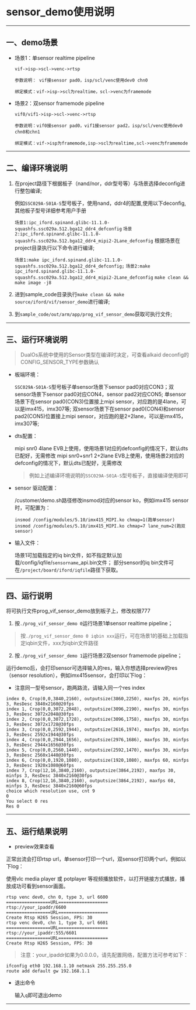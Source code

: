 ﻿# sensor_demo使用说明

---
## 一、demo场景
* 场景1：单sensor realtime pipeline
    ```
    vif->isp->scl->venc->rtsp

    参数说明： vif接sensor pad0，isp/scl/venc使用dev0 chn0

    绑定模式：vif->isp->scl为realtime，scl->venc为framemode
    ```

* 场景2：双sensor framemode pipeline
    ```
    vif0/vif1->isp->scl->venc->rtsp

    参数说明：vif0接sensor pad0，vif1接sensor pad2，isp/scl/venc使用dev0 chn0和chn1

    绑定模式：vif->isp为framemode,isp->scl为realtime,scl->venc为framemode
    ```

---
## 二、编译环境说明
1. 在project路径下根据板子（nand/nor，ddr型号等）与场景选择deconfig进行整包编译;

    例如`SSC029A-S01A-S`型号板子，使用nand，ddr4的配置,使用以下deconfig,其他板子型号详细参考用户手册

    `场景1:ipc_iford.spinand.glibc-11.1.0-squashfs.ssc029a.512.bga12_ddr4_defconfig`
    `场景2:ipc_iford.spinand.glibc-11.1.0-squashfs.ssc029a.512.bga12_ddr4_mipi2-2Lane_defconfig`
    根据场景在project目录执行以下命令进行编译;

    `场景1:make ipc_iford.spinand.glibc-11.1.0-squashfs.ssc029a.512.bga12_ddr4_defconfig;`
    `场景2:make ipc_iford.spinand.glibc-11.1.0-squashfs.ssc029a.512.bga12_ddr4_mipi2-2Lane_defconfig`
    `make clean && make image -j8`

2. 进到sample_code目录执行`make clean && make source/iford/vif/sensor_demo`进行编译;

3. 到`sample_code/out/arm/app/prog_vif_sensor_demo`获取可执行文件;

---
## 三、运行环境说明
> DualOs系统中使用的Sensor类型在编译时决定，可查看alkaid deconfig的CONFIG_SENSOR_TYPE参数确认

* 板端环境：

    `SSC029A-S01A-S`型号板子单sensor场景下sensor pad0对应CON3；双sensor场景下sensor pad0对应CON4，sensor pad2对应CON5;
    单sensor场景下在sensor pad0(CON3)位置接上mipi sensor，对应跑的是4lane，可以是imx415，imx307等;
    双sensor场景下在sensor pad0(CON4)和sensor pad2(CON5)位置接上mipi sensor，对应跑的是2+2lane，可以是imx415，imx307等;

* dts配置：

    mipi snr0 4lane EVB上使用，使用场景1对应的defconfig的情况下，默认dts已配好，无需修改
    mipi snr0+snr1 2+2lane EVB上使用，使用场景2对应的defconfig的情况下，默认dts已配好，无需修改

    > 例如上述编译环境说明的`SSC029A-S01A-S`型号板子，直接编译使用即可

* sensor 驱动配置：

    /customer/demo.sh路径修改insmod对应的sensor ko，例如imx415 sensor时，可配置为：
    ```
    insmod /config/modules/5.10/imx415_MIPI.ko chmap=1(跑单sensor)
    insmod /config/modules/5.10/imx415_MIPI.ko chmap=7 lane_num=2(跑双sensor)
    ```

* 输入文件：

    场景1可加载指定的iq bin文件，如不指定默认加载/config/iqfile/`sensorname`_api.bin文件；
    部分sensor的iq bin文件可在`/project/board/iford/iqfile`路径下获取。

---
## 四、运行说明
将可执行文件prog_vif_sensor_demo放到板子上，修改权限777

1.   按`./prog_vif_sensor_demo 0`运行场景1单sensor realtime pipeline；
> 按`./prog_vif_sensor_demo 0 iqbin xxx`运行，可在场景1的基础上加载指定iqbin文件，xxx为iqbin文件路径

2.   按`./prog_vif_sensor_demo 1`运行场景2双sensor framemode pipeline；

运行demo后，会打印sensor可选择输入的res，输入你想选择preview的res（sensor resolution），例如imx415sensor，会打印以下log：
* 注意同一型号sensor，跑两路流，请输入同一个res index
```
index 0, Crop(0,0,3840,2160), outputsize(3860,2250), maxfps 20, minfps 3, ResDesc 3840x2160@20fps
index 1, Crop(0,0,3072,2048), outputsize(3096,2190), maxfps 30, minfps 3, ResDesc 3072x2048@30fps
index 2, Crop(0,0,3072,1728), outputsize(3096,1758), maxfps 30, minfps 3, ResDesc 3072x1728@30fps
index 3, Crop(0,0,2592,1944), outputsize(2616,1974), maxfps 30, minfps 3, ResDesc 2592x1944@30fps
index 4, Crop(0,0,2944,1656), outputsize(2976,1686), maxfps 30, minfps 3, ResDesc 2944x1656@30fps
index 5, Crop(0,0,2560,1440), outputsize(2592,1470), maxfps 30, minfps 3, ResDesc 2560x1440@30fps
index 6, Crop(0,0,1920,1080), outputsize(1920,1080), maxfps 60, minfps 3, ResDesc 1920x1080@60fps
index 7, Crop(12,16,3840,2160), outputsize(3864,2192), maxfps 30, minfps 3, ResDesc 3840x2160@30fps
index 8, Crop(12,16,3840,2160), outputsize(3864,2192), maxfps 60, minfps 3, ResDesc 3840x2160@60fps
choice which resolution use, cnt 9
0
You select 0 res
Res 0
```


---
## 五、运行结果说明
* preview效果查看

正常出流会打印rtsp url，单sensor打印一个url，双sensor打印两个url，例如以下log：

使用vlc media player 或 potplayer 等视频播放软件，以打开链接方式播放，播放成功可看到sensor画面。
```
rtsp venc dev0, chn 0, type 3, url 6600
=================URL===================
rtsp://your_ipaddr/6600
=================URL===================
Create Rtsp H265 Session, FPS: 30
rtsp venc dev0, chn 1, type 3, url 6601
=================URL===================
rtsp://your_ipaddr:555/6601
=================URL===================
Create Rtsp H265 Session, FPS: 30
```
>  注意：your_ipaddr如果为0.0.0.0，请先配置网络，配置方法可参考如下：
```
ifconfig eth0 192.168.1.10 netmask 255.255.255.0
route add default gw 192.168.1.1
```


* 退出命令

    输入`q`即可退出demo

---